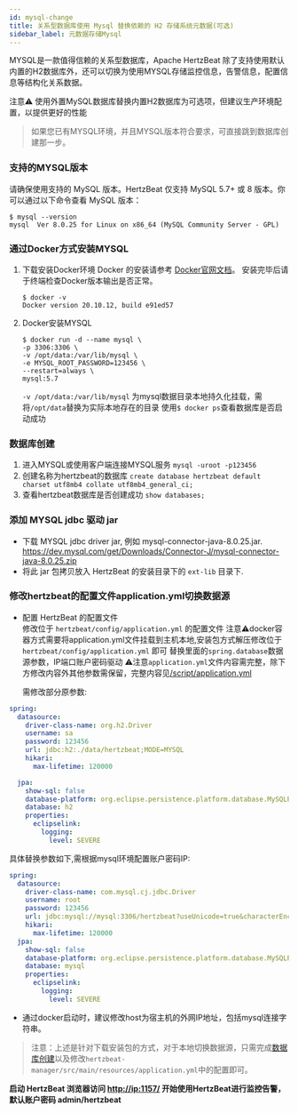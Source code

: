 ```yaml
---
id: mysql-change  
title: 关系型数据库使用 Mysql 替换依赖的 H2 存储系统元数据(可选)            
sidebar_label: 元数据存储Mysql
---
```


MYSQL是一款值得信赖的关系型数据库，Apache HertzBeat 除了支持使用默认内置的H2数据库外，还可以切换为使用MYSQL存储监控信息，告警信息，配置信息等结构化关系数据。

注意⚠️ 使用外置MySQL数据库替换内置H2数据库为可选项，但建议生产环境配置，以提供更好的性能

> 如果您已有MYSQL环境，并且MYSQL版本符合要求，可直接跳到数据库创建那一步。

### 支持的MYSQL版本

请确保使用支持的 MySQL 版本。HertzBeat 仅支持 MySQL 5.7+ 或 8 版本。你可以通过以下命令查看 MySQL 版本：

```shell
$ mysql --version
mysql  Ver 8.0.25 for Linux on x86_64 (MySQL Community Server - GPL)
```

### 通过Docker方式安装MYSQL

1. 下载安装Docker环境
   Docker 的安装请参考 [Docker官网文档](https://docs.docker.com/get-docker/)。
   安装完毕后请于终端检查Docker版本输出是否正常。

   ```shell
   $ docker -v
   Docker version 20.10.12, build e91ed57
   ```

2. Docker安装MYSQL

   ```shell
   $ docker run -d --name mysql \
   -p 3306:3306 \
   -v /opt/data:/var/lib/mysql \
   -e MYSQL_ROOT_PASSWORD=123456 \
   --restart=always \
   mysql:5.7
   ```

   `-v /opt/data:/var/lib/mysql` 为mysql数据目录本地持久化挂载，需将`/opt/data`替换为实际本地存在的目录
   使用```$ docker ps```查看数据库是否启动成功

### 数据库创建

1. 进入MYSQL或使用客户端连接MYSQL服务
   `mysql -uroot -p123456`
2. 创建名称为hertzbeat的数据库
   `create database hertzbeat default charset utf8mb4 collate utf8mb4_general_ci;`
3. 查看hertzbeat数据库是否创建成功
   `show databases;`

### 添加 MYSQL jdbc 驱动 jar

- 下载 MYSQL jdbc driver jar, 例如 mysql-connector-java-8.0.25.jar. <https://dev.mysql.com/get/Downloads/Connector-J/mysql-connector-java-8.0.25.zip>
- 将此 jar 包拷贝放入 HertzBeat 的安装目录下的 `ext-lib` 目录下.

### 修改hertzbeat的配置文件application.yml切换数据源

- 配置 HertzBeat 的配置文件  
  修改位于 `hertzbeat/config/application.yml` 的配置文件
  注意⚠️docker容器方式需要将application.yml文件挂载到主机本地,安装包方式解压修改位于 `hertzbeat/config/application.yml` 即可
  替换里面的`spring.database`数据源参数，IP端口账户密码驱动
  ⚠️注意`application.yml`文件内容需完整，除下方修改内容外其他参数需保留，完整内容见[/script/application.yml](https://github.com/hertzbeat/hertzbeat/raw/master/script/application.yml)
  
  需修改部分原参数:

```yaml
spring:
  datasource:
    driver-class-name: org.h2.Driver
    username: sa
    password: 123456
    url: jdbc:h2:./data/hertzbeat;MODE=MYSQL
    hikari:
      max-lifetime: 120000

  jpa:
    show-sql: false
    database-platform: org.eclipse.persistence.platform.database.MySQLPlatform
    database: h2
    properties:
      eclipselink:
        logging:
          level: SEVERE
```

具体替换参数如下,需根据mysql环境配置账户密码IP:

```yaml
spring:
  datasource:
    driver-class-name: com.mysql.cj.jdbc.Driver
    username: root
    password: 123456
    url: jdbc:mysql://mysql:3306/hertzbeat?useUnicode=true&characterEncoding=utf-8&allowPublicKeyRetrieval=true&useSSL=false
    hikari:
      max-lifetime: 120000
  jpa:
    show-sql: false
    database-platform: org.eclipse.persistence.platform.database.MySQLPlatform
    database: mysql
    properties:
      eclipselink:
        logging:
          level: SEVERE
```

- 通过docker启动时，建议修改host为宿主机的外网IP地址，包括mysql连接字符串。

> 注意：上述是针对下载安装包的方式，对于本地切换数据源，只需完成[数据库创建](./mysql-change#数据库创建)以及修改`hertzbeat-manager/src/main/resources/application.yml`中的配置即可。

**启动 HertzBeat 浏览器访问 <http://ip:1157/> 开始使用HertzBeat进行监控告警，默认账户密码 admin/hertzbeat**

